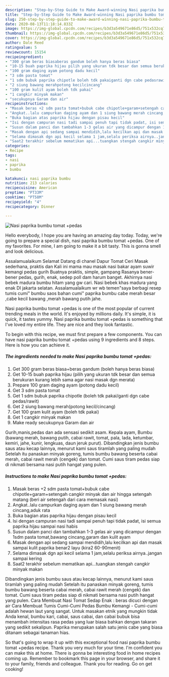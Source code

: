 ```yaml
---
description: "Step-by-Step Guide to Make Award-winning Nasi paprika bumbu tomat +pedas"
title: "Step-by-Step Guide to Make Award-winning Nasi paprika bumbu tomat +pedas"
slug: 250-step-by-step-guide-to-make-award-winning-nasi-paprika-bumbu-tomat-pedas
date: 2020-08-13T11:18:14.833Z
image: https://img-global.cpcdn.com/recipes/b3d3a549671e86d5/751x532cq70/nasi-paprika-bumbu-tomat-pedas-foto-resep-utama.jpg
thumbnail: https://img-global.cpcdn.com/recipes/b3d3a549671e86d5/751x532cq70/nasi-paprika-bumbu-tomat-pedas-foto-resep-utama.jpg
cover: https://img-global.cpcdn.com/recipes/b3d3a549671e86d5/751x532cq70/nasi-paprika-bumbu-tomat-pedas-foto-resep-utama.jpg
author: Dale Reed
ratingvalue: 5
reviewcount: 15154
recipeingredient:
- "300 gram beras biasaberas gandum boleh hanya beras biasa"
- "10-15 buah paprika hijau pilih yang ukuran tdk besar dan semua berukuran kurang lebih sama agar nasi masak dgn merata"
- "100 gram daging ayam potong dadu kecil"
- "3 sdm pasta tomat"
- "1 sdm bubuk paprika chipotle boleh tdk pakaiganti dgn cabe pedasrawit"
- "2 siung bawang merahpotong kecilcincang"
- "100 gram kulit ayam boleh tdk pakai"
- "1 cangkir minyak makan"
- "secukupnya Garam dan air"
recipeinstructions:
- "Masak beras +2 sdm pasta tomat+bubuk cabe chipotle+garam+setengah cangkir minyak dan air hingga setengah matang (beri air setengah dari cara memasak nasi)"
- "Angkat..lalu campurkan daging ayam dan 1 siung bawang merah cincang,aduk rata"
- "Buka bagian atas paprika hijau dengan pisau kecil"
- "Isi dengan campuran nasi tadi sampai penuh tapi tidak padat, isi semua paprika hijau sampai nasi habis"
- "Susun dalam panci dan tambahkan 1-3 gelas air yang dicampur dengan 1sdm pasta tomat,bawang cincang,garam dan kulit ayam"
- "Masak dengan api sedang sampai mendidih,lalu kecilkan api dan masak sampai kulit paprika benar2 layu (kira2 60-90menit)"
- "Selama dimasak dgn api kecil selama 1 jam,selalu periksa airnya..jangan sampai kering"
- "Saat2 terakhir sebelum mematikan api...tuangkan stengah cangkir minyak makan"
categories:
- Recipe
tags:
- nasi
- paprika
- bumbu

katakunci: nasi paprika bumbu 
nutrition: 213 calories
recipecuisine: American
preptime: "PT33M"
cooktime: "PT58M"
recipeyield: "4"
recipecategory: Dinner

---
```



![Nasi paprika bumbu tomat +pedas](https://img-global.cpcdn.com/recipes/b3d3a549671e86d5/751x532cq70/nasi-paprika-bumbu-tomat-pedas-foto-resep-utama.jpg)

Hello everybody, I hope you are having an amazing day today. Today, we're going to prepare a special dish, nasi paprika bumbu tomat +pedas. One of my favorites. For mine, I am going to make it a bit tasty. This is gonna smell and look delicious.

Assalamualaikum Selamat Datang di chanel Dapur Tomat Ceri Masak sederhana, praktis dan Kali ini mama mau masak nasi bakar ayam suwir kemangi pedas gurih Buatnya praktis, simple, gampang Rasanya bener-bener pedas, gurih, enak, sedep poll dam harum banget. Akhirnya nasi bebek madura bumbu hitam yang gw cari. Nasi bebek khas madura yang enak DI jakarta selatan. Assalamualaikum wr wb temen&#34;saya berbagi resep tumis cumi&#34; bumbu saos bahan cumi&#34; paprika bumbu cabe merah besar ,cabe kecil bawang ,merah bawang putih jahe.

Nasi paprika bumbu tomat +pedas is one of the most popular of current trending meals in the world. It's enjoyed by millions daily. It's simple, it is quick, it tastes yummy. Nasi paprika bumbu tomat +pedas is something that I've loved my entire life. They are nice and they look fantastic.


To begin with this recipe, we must first prepare a few components. You can have nasi paprika bumbu tomat +pedas using 9 ingredients and 8 steps. Here is how you can achieve it.

<!--inarticleads1-->

##### The ingredients needed to make Nasi paprika bumbu tomat +pedas:

1. Get 300 gram beras biasa+beras gandum (boleh hanya beras biasa)
1. Get 10-15 buah paprika hijau (pilih yang ukuran tdk besar dan semua berukuran kurang lebih sama agar nasi masak dgn merata)
1. Prepare 100 gram daging ayam (potong dadu kecil)
1. Get 3 sdm pasta tomat
1. Get 1 sdm bubuk paprika chipotle (boleh tdk pakai/ganti dgn cabe pedas/rawit)
1. Get 2 siung bawang merah(potong kecil/cincang)
1. Get 100 gram kulit ayam (boleh tdk pakai)
1. Get 1 cangkir minyak makan
1. Make ready secukupnya Garam dan air


Gurih,manis,pedas dan ada sensasi sedikit asam. Kepala ayam, Bumbu (bawang merah, bawang putih, cabai rawit, tomat, pala, lada, ketumbar, kemiri, jahe, kunir, lengkuas, daun jeruk purut). Dibandingkan jenis bumbu saus atau kecap lainnya, menurut kami saus tiramlah yang paling mudah Setelah itu panaskan minyak goreng, tumis bumbu bawang beserta cabai merah, cabai rawit merah (cengek) dan tomat. Cumi saus tiram pedas siap di nikmati bersama nasi putih hangat yang pulen. 

<!--inarticleads2-->

##### Instructions to make Nasi paprika bumbu tomat +pedas:

1. Masak beras +2 sdm pasta tomat+bubuk cabe chipotle+garam+setengah cangkir minyak dan air hingga setengah matang (beri air setengah dari cara memasak nasi)
1. Angkat..lalu campurkan daging ayam dan 1 siung bawang merah cincang,aduk rata
1. Buka bagian atas paprika hijau dengan pisau kecil
1. Isi dengan campuran nasi tadi sampai penuh tapi tidak padat, isi semua paprika hijau sampai nasi habis
1. Susun dalam panci dan tambahkan 1-3 gelas air yang dicampur dengan 1sdm pasta tomat,bawang cincang,garam dan kulit ayam
1. Masak dengan api sedang sampai mendidih,lalu kecilkan api dan masak sampai kulit paprika benar2 layu (kira2 60-90menit)
1. Selama dimasak dgn api kecil selama 1 jam,selalu periksa airnya..jangan sampai kering
1. Saat2 terakhir sebelum mematikan api...tuangkan stengah cangkir minyak makan


Dibandingkan jenis bumbu saus atau kecap lainnya, menurut kami saus tiramlah yang paling mudah Setelah itu panaskan minyak goreng, tumis bumbu bawang beserta cabai merah, cabai rawit merah (cengek) dan tomat. Cumi saus tiram pedas siap di nikmati bersama nasi putih hangat yang pulen. Cara Membuat Nasi Tomat Sedap Enak : beras dicuci dengan air Cara Membuat Tumis Cumi-Cumi Pedas Bumbu Kemangi - Cumi-cumi adalah hewan laut yang sangat. Untuk masakan etnik yang mungkin tidak Anda kenal, bumbu kari, cabai, saus cabai, dan cabai bubuk bisa menambah intensitas rasa pedas yang luar biasa bahkan dengan takaran yang sedikit sekalipun. Paprika merupakan salah satu jenis cabe yang biasa ditanam sebagai tanaman hias. 

So that's going to wrap it up with this exceptional food nasi paprika bumbu tomat +pedas recipe. Thank you very much for your time. I'm confident you can make this at home. There is gonna be interesting food in home recipes coming up. Remember to bookmark this page in your browser, and share it to your family, friends and colleague. Thank you for reading. Go on get cooking!
